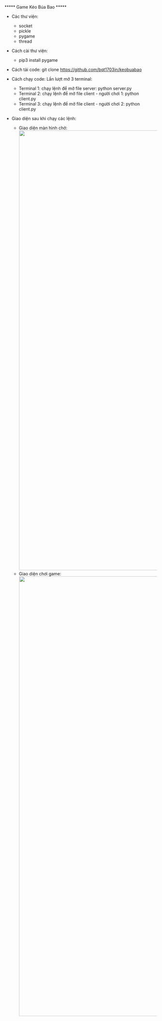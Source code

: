 ***** Game Kéo Búa Bao *****
* Các thư viện:
  + socket
  + pickle
  + pygame
  + thread
* Cách cài thư viện:
  + pip3 install pygame
* Cách tải code:
  git clone https://github.com/bqt1703in/keobuabao
* Cách chạy code:
  Lần lượt mở 3 terminal:
  + Terminal 1: chạy lệnh để mở file server: python server.py
  + Terminal 2: chạy lệnh để mở file client - người chơi 1: python client.py
  + Terminal 3: chạy lệnh để mở file client - người chơi 2: python client.py

* Giao diện sau khi chạy các lệnh:
  + Giao diện màn hình chờ: <img width="1448" alt="" src="https://github.com/bqt1703in/keobuabao/assets/132136933/b10eacab-647a-4d34-b598-83e519872f33">
  + Giao diện chơi game: <img width="1448" alt="" src="https://github.com/bqt1703in/keobuabao/assets/132136933/e32888bf-1d54-423a-9c82-5315a635f756">
